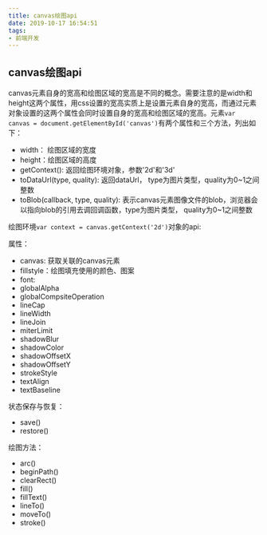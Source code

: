 ```yaml
---
title: canvas绘图api
date: 2019-10-17 16:54:51
tags:
- 前端开发
---
```

## canvas绘图api

canvas元素自身的宽高和绘图区域的宽高是不同的概念。需要注意的是width和height这两个属性，用css设置的宽高实质上是设置元素自身的宽高，而通过元素对象设置的这两个属性会同时设置自身的宽高和绘图区域的宽高。元素`var canvas = document.getElementById('canvas')`有两个属性和三个方法，列出如下：

- width： 绘图区域的宽度
- height：绘图区域的高度
- getContext(): 返回绘图环境对象，参数'2d'和'3d'
- toDataUrl(type, quality): 返回dataUrl， type为图片类型，quality为0~1之间整数
- toBlob(callback, type, quality): 表示canvas元素图像文件的blob，浏览器会以指向blob的引用去调回调函数，type为图片类型， quality为0~1之间整数

绘图环境`var context = canvas.getContext('2d')`对象的api:

属性：
- canvas: 获取关联的canvas元素
- fillstyle：绘图填充使用的颜色、图案
- font: 
- globalAlpha
- globalCompsiteOperation
- lineCap
- lineWidth
- lineJoin
- miterLimit
- shadowBlur
- shadowColor
- shadowOffsetX
- shadowOffsetY
- strokeStyle
- textAlign
- textBaseline

状态保存与恢复：
- save()
- restore()

绘图方法：
- arc()
- beginPath()
- clearRect()
- fill()
- fillText()
- lineTo()
- moveTo()
- stroke()
